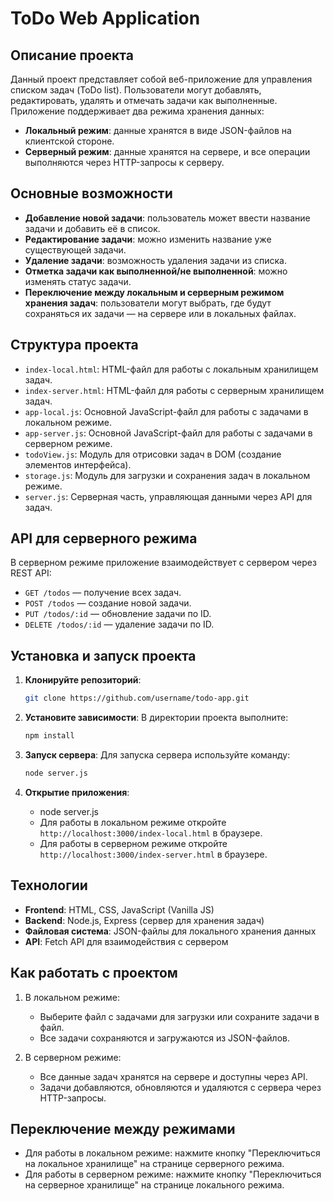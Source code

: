 # ToDo Web Application

## Описание проекта
Данный проект представляет собой веб-приложение для управления списком задач (ToDo list). Пользователи могут добавлять, редактировать, удалять и отмечать задачи как выполненные. Приложение поддерживает два режима хранения данных:
- **Локальный режим**: данные хранятся в виде JSON-файлов на клиентской стороне.
- **Серверный режим**: данные хранятся на сервере, и все операции выполняются через HTTP-запросы к серверу.

## Основные возможности
- **Добавление новой задачи**: пользователь может ввести название задачи и добавить её в список.
- **Редактирование задачи**: можно изменить название уже существующей задачи.
- **Удаление задачи**: возможность удаления задачи из списка.
- **Отметка задачи как выполненной/не выполненной**: можно изменять статус задачи.
- **Переключение между локальным и серверным режимом хранения задач**: пользователи могут выбрать, где будут сохраняться их задачи — на сервере или в локальных файлах.

## Структура проекта

- `index-local.html`: HTML-файл для работы с локальным хранилищем задач.
- `index-server.html`: HTML-файл для работы с серверным хранилищем задач.
- `app-local.js`: Основной JavaScript-файл для работы с задачами в локальном режиме.
- `app-server.js`: Основной JavaScript-файл для работы с задачами в серверном режиме.
- `todoView.js`: Модуль для отрисовки задач в DOM (создание элементов интерфейса).
- `storage.js`: Модуль для загрузки и сохранения задач в локальном режиме.
- `server.js`: Серверная часть, управляющая данными через API для задач.

## API для серверного режима
В серверном режиме приложение взаимодействует с сервером через REST API:
- `GET /todos` — получение всех задач.
- `POST /todos` — создание новой задачи.
- `PUT /todos/:id` — обновление задачи по ID.
- `DELETE /todos/:id` — удаление задачи по ID.

## Установка и запуск проекта

1. **Клонируйте репозиторий**:
    ```bash
    git clone https://github.com/username/todo-app.git
    ```
2. **Установите зависимости**:
    В директории проекта выполните:
    ```bash
    npm install
    ```

3. **Запуск сервера**:
    Для запуска сервера используйте команду:
    ```bash
    node server.js
    ```

4. **Открытие приложения**:
    - node server.js
    - Для работы в локальном режиме откройте `http://localhost:3000/index-local.html` в браузере.
    - Для работы в серверном режиме откройте `http://localhost:3000/index-server.html` в браузере.

## Технологии
- **Frontend**: HTML, CSS, JavaScript (Vanilla JS)
- **Backend**: Node.js, Express (сервер для хранения задач)
- **Файловая система**: JSON-файлы для локального хранения данных
- **API**: Fetch API для взаимодействия с сервером

## Как работать с проектом

1. В локальном режиме:
    - Выберите файл с задачами для загрузки или сохраните задачи в файл.
    - Все задачи сохраняются и загружаются из JSON-файлов.

2. В серверном режиме:
    - Все данные задач хранятся на сервере и доступны через API.
    - Задачи добавляются, обновляются и удаляются с сервера через HTTP-запросы.

## Переключение между режимами
- Для работы в локальном режиме: нажмите кнопку "Переключиться на локальное хранилище" на странице серверного режима.
- Для работы в серверном режиме: нажмите кнопку "Переключиться на серверное хранилище" на странице локального режима.
